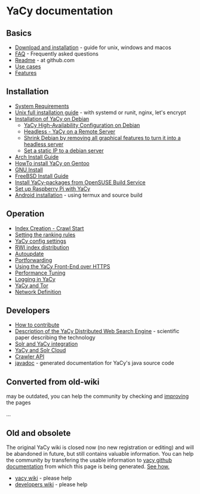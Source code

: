 # YaCy documentation

## Basics
* [Download and installation](download_installation.md) - guide for unix, windows and macos
* [FAQ](faq.md) - Frequently asked questions 
* [Readme](https://github.com/yacy/yacy_search_server/blob/master/README.md) - at github.com
* [Use cases](use_cases.md)
* [Features](features.md)


## Installation
* [System Requirements](installation/requirements.md)
* [Unix full installation guide](installation/unix-fullinstall.md) - with systemd or runit, nginx, let's encrypt
* [Installation of YaCy on Debian](installation/debianinstall.md)
	* [YaCy High-Availability Configuration on Debian](installation/debian_high_availability.md)
	* [Headless - YaCy on a Remote Server](installation/headless.md)
	* [Shrink Debian by removing all graphical features to turn it into a headless server](installation/shrink.md)
	* [Set a static IP to a debian server](installation/staticip.md)
* [Arch Install Guide](installation/archinstall.md)
* [HowTo install YaCy on Gentoo](installation/gentooinstall.md)
* [GNU Install](installation/gnuinstall.md)
* [FreeBSD Install Guide](installation/freebsdinstall.md)
* [Install YaCy-packages from OpenSUSE Build Service](installation/obsinstall.md)
* [Set up Raspberry Pi with YaCy](installation/raspberry_pi.md)
* [Android installation](installation/android.md) - using termux and source build


## Operation
* [Index Creation - Crawl Start](operation/crawlstart_p.md)
* [Setting the ranking rules](operation/ranking.md)
* [YaCy config settings](operation/yacy_conf.md)
* [RWI index distribution](operation/rwi-index-distribution.md)
* [Autoupdate](operation/autoupdate.md)
* [Portforwarding](operation/portforwarding.md)
* [Using the YaCy Front-End over HTTPS](operation/yacyoverhttps.md)
* [Performance Tuning](operation/performance.md)
* [Logging in YaCy](operation/logging.md)
* [YaCy and Tor](operation/yacy-tor.md)
* [Network Definition](operation/network-definition.md)


## Developers
* [How to contribute](contribute.md)
* [Description of the YaCy Distributed Web Search Engine](https://yacy.net/material/Description_of_the_YaCy_Distributed_Web_Search_Engine_Herrmann_Ning_Diaz_Preneel_ESAT_KULeuven_COSIC_article-2459.pdf) - scientific paper describing the technology
* [Solr and YaCy integration](dev/solr.md)
* [YaCy and Solr Cloud](dev/solrcloud.md)
* [Crawler API](api/crawler.md)
* [javadoc](https://yacy.net/api/javadoc/) - generated documentation for YaCy's java source code


## Converted from old-wiki
may be outdated, you can help the community by checking and [improving](contribute.md) the pages

...

## Old and obsolete
The original YaCy wiki is closed now (no new registration or editing) and
will be abandoned in future, but still contains valuable information.  You
can help the community by transfering the usable information to [yacy github
documentation](https://github.com/yacy/yacy_net_homepage/) from which this
page is being generated.  [See how.](contribute.md)

* [yacy wiki](https://wiki.yacy.net/index.php/En:Start) - please help
* [developers wiki](https://wiki.yacy.net/index.php/Dev:Start) - please help
